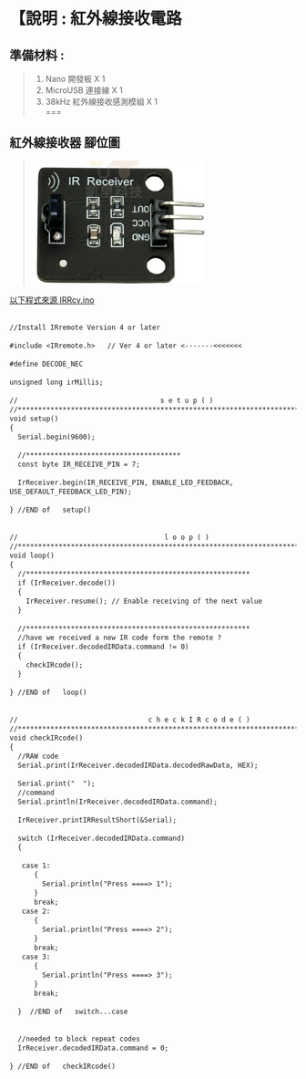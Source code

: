

<h1>【說明 : 紅外線接收電路 </h1>

## 準備材料 : 
>1. Nano 開發板 X 1
>2. MicroUSB 連接線 X 1
>3. 38kHz 紅外線接收感測模組 X 1 <br>
===

## 紅外線接收器 腳位圖 
>![](IRRcv.jpg?raw=true)


[以下程式來源 IRRcv.ino ]:https://github.com/derricktsai0904/Arduino/blob/master/08.%20%E7%B4%85%E5%A4%96%E7%B7%9A%E7%99%BC%E9%80%81%E4%BB%A5%E5%8F%8A%E6%8E%A5%E6%94%B6/01%20%E7%B4%85%E5%A4%96%E7%B7%9A%E6%8E%A5%E6%94%B6/IRRcv.ino "IRRcv.ino"
[以下程式來源 IRRcv.ino ]
``` arduino

//Install IRremote Version 4 or later

#include <IRremote.h>   // Ver 4 or later <-------<<<<<<<

#define DECODE_NEC

unsigned long irMillis;

//                                   s e t u p ( )
//******************************************************************************************
void setup()
{
  Serial.begin(9600);

  //**************************************
  const byte IR_RECEIVE_PIN = 7;

  IrReceiver.begin(IR_RECEIVE_PIN, ENABLE_LED_FEEDBACK, USE_DEFAULT_FEEDBACK_LED_PIN);

} //END of   setup()


//                                    l o o p ( )
//******************************************************************************************
void loop()
{
  //*******************************************************
  if (IrReceiver.decode())
  {
    IrReceiver.resume(); // Enable receiving of the next value
  }

  //*******************************************************
  //have we received a new IR code form the remote ?
  if (IrReceiver.decodedIRData.command != 0)
  {
    checkIRcode();
  }

} //END of   loop()


//                                c h e c k I R c o d e ( )
//******************************************************************************************
void checkIRcode()
{
  //RAW code
  Serial.print(IrReceiver.decodedIRData.decodedRawData, HEX);
 
  Serial.print("  ");   
  //command
  Serial.println(IrReceiver.decodedIRData.command);

  IrReceiver.printIRResultShort(&Serial); 

  switch (IrReceiver.decodedIRData.command)
  {

   case 1:
      {
        Serial.println("Press ====> 1");
      }
      break;
   case 2:
      {
        Serial.println("Press ====> 2");
      }
      break;
   case 3:
      {
        Serial.println("Press ====> 3");
      }
      break;

  }  //END of   switch...case


  //needed to block repeat codes
  IrReceiver.decodedIRData.command = 0;

} //END of   checkIRcode()


```
